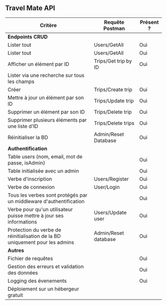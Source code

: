## Travel Mate API

| Critère                                                                     | Requête Postman      | Présent ? |
| --------------------------------------------------------------------------- | -------------------- | --------- |
| **Endpoints CRUD**                                                          |                      |
| Lister tout                                                                 | Users/GetAll         | Oui       |
| Lister tout                                                                 | Users/GetAll         | Oui       |
| Afficher un élément par ID                                                  | Trips/Get trip by ID | Oui       |
| Lister via une recherche sur tous les champs                                |                      |
| Créer                                                                       | Trips/Create trip    | Oui       |
| Mettre à jour un élément par son ID                                         | Trips/Update trip    | Oui       |
| Supprimer un élément par son ID                                             | Trips/Delete trip    | Oui       |
| Supprimer plusieurs éléments par une liste d'ID                             | Trips/Delete trips   | Oui       |
| Réinitialiser la BD                                                         | Admin/Reset Database | Oui       |
| **Authentification**                                                        |
| Table users (nom, email, mot de passe, isAdmin)                             |                      | Oui       |
| Table initialisée avec un admin                                             |                      | Oui       |
| Verbe d'inscription                                                         | Users/Register       | Oui       |
| Verbe de connexion                                                          | User/Login           | Oui       |
| Tous les verbes sont protégés par un middleware d'authentification          |                      | Oui       |
| Verbe pour qu'un utilisateur puisse mettre à jour ses informations          | Users/Update user    | Oui       |
| Protection du verbe de réinitialisation de la BD uniquement pour les admins | Admin/Reset database | Oui       |
| **Autres**                                                                  |
| Fichier de requêtes                                                         |                      | Oui       |
| Gestion des erreurs et validation des données                               |                      | Oui       |
| Logging des évenements                                                      |                      | Oui       |
| Déploiement sur un hébergeur gratuit                                        |                      |

